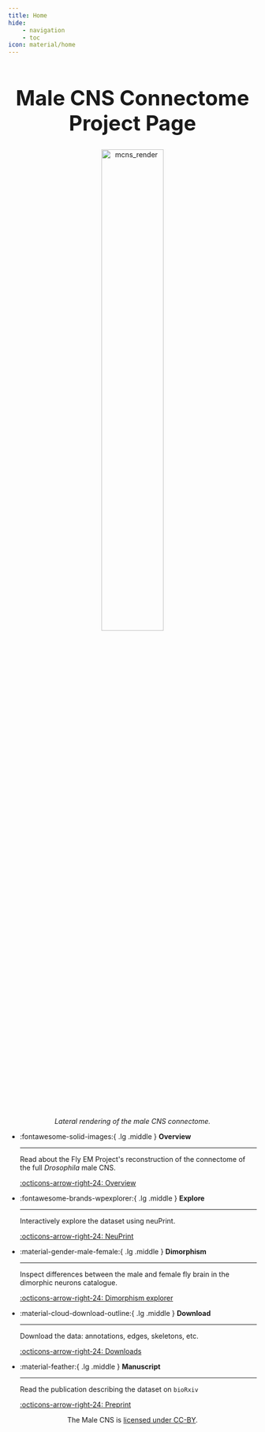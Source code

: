 ```yaml
---
title: Home
hide:
    - navigation
    - toc
icon: material/home
---
```


<div style="text-align: center;">
    <h1 style="font-size: 3em;">Male CNS Connectome Project Page</h1>
</div>

<div style="text-align: center;">
    <img src="_static/mcns_all_neurons2_lateral.png" alt="mcns_render" style="width: 50%;">
    <p style="font-style: italic; margin-top: 10px;">Lateral rendering of the male CNS connectome.</p>
</div>



<div class="grid cards" markdown>

-   :fontawesome-solid-images:{ .lg .middle } __Overview__

    ---

    Read about the Fly EM Project's reconstruction of the connectome of the full _Drosophila_ male CNS.

    [:octicons-arrow-right-24: Overview](https://www.janelia.org/project-team/flyem/male-cns-connectome)

-   :fontawesome-brands-wpexplorer:{ .lg .middle } __Explore__

    ---

    Interactively explore the dataset using neuPrint.

    [:octicons-arrow-right-24: NeuPrint](https://neuprint.janelia.org/?dataset=male-cns%3Av0.9&qt=findneurons)

-   :material-gender-male-female:{ .lg .middle } __Dimorphism__

    ---

    Inspect differences between the male and female fly brain in the
    dimorphic neurons catalogue.

    [:octicons-arrow-right-24: Dimorphism explorer](build/dimorphism_overview.md)

-   :material-cloud-download-outline:{ .lg .middle } __Download__

    ---

    Download the data: annotations, edges, skeletons, etc.

    [:octicons-arrow-right-24: Downloads](download.md)

-   :material-feather:{ .lg .middle } __Manuscript__

    ---

    Read the publication describing the dataset on `bioRxiv`

    [:octicons-arrow-right-24: Preprint](#)

</div>

<div style="text-align: center;">
    <p>The Male CNS is <a href="https://creativecommons.org/licenses/by/4.0/">licensed under CC-BY</a>.</p>
</div>
